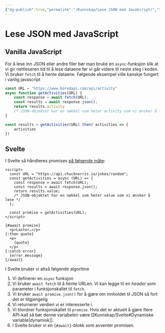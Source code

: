 ```yaml
---
{"dg-publish":true,"permalink":"/Kunnskap/Lese JSON med JavaScript/","title":"Lese JSON med JavaScript","tags":["it1","svelte","javascript"]}
---
```



# Lese JSON med JavaScript

## Vanilla JavaScript
For å lese inn JSON eller andre filer bør man bruke en `async`-funksjon slik at vi gir nettleseren tid til å lese dataene før vi går videre til neste steg i koden. Vi bruker `fetch` til å hente dataene. Følgende eksempel ville kanskje fungert i vanlig javascript

```js
const URL = "https://www.boredapi.com/api/activity"
async function getActivities(URL) {
	const response = await fetch(URL);
	const results = await response.json();
	return results.activity 
	/* JSON-objektet har en nøkkel som heter activity som vi ønsker å lese */
}

const results = getActivities(URL).then( activities => {
	activities
})
```

## Svelte
I Svelte så håndteres promises [på følgende måte](https://svelte.dev/tutorial/await-blocks):
```svelte
<script>
  const URL = "https://api.chucknorris.io/jokes/random";
  const getActivities = async (URL) => {
    const response = await fetch(URL);
    const results = await response.json();
    return results.value;
    /* JSON-objektet har en nøkkel som heter value som vi ønsker å lese */
  };

  const promise = getActivities(URL);
</script>

{#await promise}
  <p>Laster…</p>
{:then quote}
  <p>
    {quote}
  </p>
{:catch error}
  {error.message}
{/await}
```

I Svelte bruker vi altså følgende algoritme
1. Vi definerer en `async` funksjon
2. Vi bruker `await fetch` til å hente URLen. Vi kan legge til en *header* som parameter i funksjonskallet til `fetch`.
3. Vi bruker `await promise.json()` for å gjøre om innholdet til JSON så fort det er tilgjengelig
4. Vi returnerer verdien vi er interesserte i.
5. Vi tilordner funksjonskallet til `promise`. Hvis det er aktuelt å gjøre flere API-kall så bør denne variabelen være [[Kunnskap/Svelte#Dynamiske variable\|dynamisk]].
6. I Svelte bruker vi en `{#await}`-blokk som avventer promisen.
